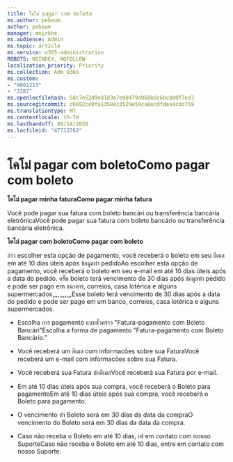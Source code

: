 ```yaml
---
title: โคโม่ pagar com boleto
ms.author: pebaum
author: pebaum
manager: mnirkhe
ms.audience: Admin
ms.topic: article
ms.service: o365-administration
ROBOTS: NOINDEX, NOFOLLOW
localization_priority: Priority
ms.collection: Adm_O365
ms.custom:
- "9001213"
- "3187"
ms.openlocfilehash: 58c7e52d9e81d3e7e98479d868b8c6bcdd0f7ed7
ms.sourcegitcommit: c6692ce0fa1358ec3529e59ca0ecdfdea4cdc759
ms.translationtype: MT
ms.contentlocale: th-TH
ms.lasthandoff: 09/14/2020
ms.locfileid: "47713762"
---
```

# <a name="como-pagar-com-boleto"></a><span data-ttu-id="c266a-102">โคโม่ pagar com boleto</span><span class="sxs-lookup"><span data-stu-id="c266a-102">Como pagar com boleto</span></span>

<span data-ttu-id="c266a-103">**โคโม่ pagar minha fatura**</span><span class="sxs-lookup"><span data-stu-id="c266a-103">**Como pagar minha fatura**</span></span>

<span data-ttu-id="c266a-104">Você pode pagar sua fatura com boleto bancári ou transferência bancária eletrônica</span><span class="sxs-lookup"><span data-stu-id="c266a-104">Você pode pagar sua fatura com boleto bancário ou transferência bancária eletrônica.</span></span>

<span data-ttu-id="c266a-105">**โคโม่ pagar com boleto**</span><span class="sxs-lookup"><span data-stu-id="c266a-105">**Como pagar com  boleto**</span></span>

<span data-ttu-id="c266a-106">อ่าว escolher esta opção de pagamento, você receberá o boleto em seu อีเมล em até 10 dias úteis após ข้อมูลทำ pedido</span><span class="sxs-lookup"><span data-stu-id="c266a-106">Ao escolher  esta opção de pagamento, você receberá o boleto em seu e-mail em até 10 dias úteis após a data do pedido.</span></span> <span data-ttu-id="c266a-107">ครั้น boleto terá vencimento de 30 dias após ข้อมูลทำ pedido e pode ser pago em ธนาคาร, correios, casa lotérica e alguns supermercados,,,,,,,,,,,</span><span class="sxs-lookup"><span data-stu-id="c266a-107">Esse boleto terá vencimento de 30 dias após a data do pedido e pode ser pago em um banco, correios, casa lotérica e alguns supermercados.</span></span>

- <span data-ttu-id="c266a-108">Escolha การ pagamento แบบชั่วคราว "Fatura-pagamento com Boleto Bancári"</span><span class="sxs-lookup"><span data-stu-id="c266a-108">Escolha a forma de pagamento "Fatura-pagamento com Boleto Bancário."</span></span>

- <span data-ttu-id="c266a-109">Você receberá um อีเมล com informacões sobre sua Fatura</span><span class="sxs-lookup"><span data-stu-id="c266a-109">Você receberá um e-mail com informacões sobre sua Fatura.</span></span>

- <span data-ttu-id="c266a-110">Você receberá sua Fatura ปออีเมล</span><span class="sxs-lookup"><span data-stu-id="c266a-110">Você receberá sua Fatura por e-mail.</span></span>

- <span data-ttu-id="c266a-111">Em até 10 dias úteis após sua compra, você receberá o Boleto para pagamento</span><span class="sxs-lookup"><span data-stu-id="c266a-111">Em até 10 dias úteis após sua compra, você receberá o Boleto para pagamento.</span></span>

- <span data-ttu-id="c266a-112">O vencimento ทำ Boleto será em 30 dias da data da compra</span><span class="sxs-lookup"><span data-stu-id="c266a-112">O vencimento do Boleto será em 30 dias da data da compra.</span></span>

- <span data-ttu-id="c266a-113">Caso não receba o Boleto em até 10 dias, เฟ em contato com nosso Suporte</span><span class="sxs-lookup"><span data-stu-id="c266a-113">Caso não receba o Boleto em até 10 dias, entre em contato com nosso Suporte.</span></span>


